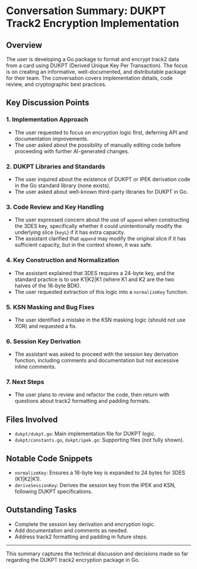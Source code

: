 # Conversation Summary: DUKPT Track2 Encryption Implementation

## Overview
The user is developing a Go package to format and encrypt track2 data from a card using DUKPT (Derived Unique Key Per Transaction).
The focus is on creating an informative, well-documented, and distributable package for their team. The conversation covers
implementation details, code review, and cryptographic best practices.

## Key Discussion Points

### 1. Implementation Approach

- The user requested to focus on encryption logic first, deferring API and documentation improvements.
- The user asked about the possibility of manually editing code before proceeding with further AI-generated changes.

### 2. DUKPT Libraries and Standards

- The user inquired about the existence of DUKPT or IPEK derivation code in the Go standard library (none exists).
- The user asked about well-known third-party libraries for DUKPT in Go.

### 3. Code Review and Key Handling

- The user expressed concern about the use of `append` when constructing the 3DES key, specifically whether it 
  could unintentionally modify the underlying slice (`keyL`) if it has extra capacity.
- The assistant clarified that `append` may modify the original slice if it has sufficient capacity, but in the
  context shown, it was safe.

### 4. Key Construction and Normalization

- The assistant explained that 3DES requires a 24-byte key, and the standard practice is to use K1|K2|K1
  (where K1 and K2 are the two halves of the 16-byte BDK).
- The user requested extraction of this logic into a `normalizeKey` function.

### 5. KSN Masking and Bug Fixes

- The user identified a mistake in the KSN masking logic (should not use XOR) and requested a fix.

### 6. Session Key Derivation

- The assistant was asked to proceed with the session key derivation function, including comments and documentation
  but not excessive inline comments.

### 7. Next Steps

- The user plans to review and refactor the code, then return with questions about track2 formatting and padding formats.

## Files Involved

- `dukpt/dukpt.go`: Main implementation file for DUKPT logic.
- `dukpt/constants.go`, `dukpt/ipek.go`: Supporting files (not fully shown).

## Notable Code Snippets

- `normalizeKey`: Ensures a 16-byte key is expanded to 24 bytes for 3DES (K1|K2|K1).
- `deriveSessionKey`: Derives the session key from the IPEK and KSN, following DUKPT specifications.

## Outstanding Tasks

- Complete the session key derivation and encryption logic.
- Add documentation and comments as needed.
- Address track2 formatting and padding in future steps.

---

This summary captures the technical discussion and decisions made so far regarding the DUKPT track2 encryption package in Go.

